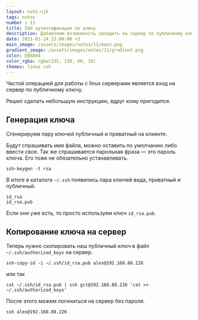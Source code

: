 ```yaml
---
layout: note.njk
tags: notes
number : 11
title: SSH аутентификация по ключу
description: Добавляем возможность заходить на сервер по публичному ключу
date: 2021-01-24 23:00:00 +3
main_image: /assets/images/notes/11/main.png
gradient_image: /assets/images/notes/11/gradient.png
color: EB8A44
color_rgba: rgba(235, 138, 68, 10)
themes: linux ssh
---
```


Частой операцией для работы с linux серверами является вход на сервер по публичному ключу.

Решил сделать небольшую инструкцию, вдруг кому пригодится.

## Генерация ключа

Сгенерируем пару ключей публичный и приватный на клиенте.

Будут спрашивать имя файла, можно оставить по умолчанию либо ввести свое. Так же спрашивается парольная фраза — это пароль ключа.
Его тоже не обязательно устанавливать.

```shell
ssh-keygen -t rsa
```

В итоге в каталоге `~/.ssh` появились пара ключей вида, приватный и публичный.

```shell
id_rsa
id_rsa.pub
```

Если они уже есть, то просто используем ключ `id_rsa.pub`.

## Копирование ключа на сервер

Теперь нужно скопировать наш публичный ключ в файл `~/.ssh/authorized_keys` на сервер.


```shell
ssh-copy-id -i ~/.ssh/id_rsa.pub alex@192.168.88.226
```
или так

```shell
cat ~/.ssh/id_rsa.pub | ssh git@192.168.88.226 'cat >> ~/.ssh/authorized_keys'
```

После этого можем логиниться на сервер без пароля.

```shell
ssh alex@192.168.88.226
```